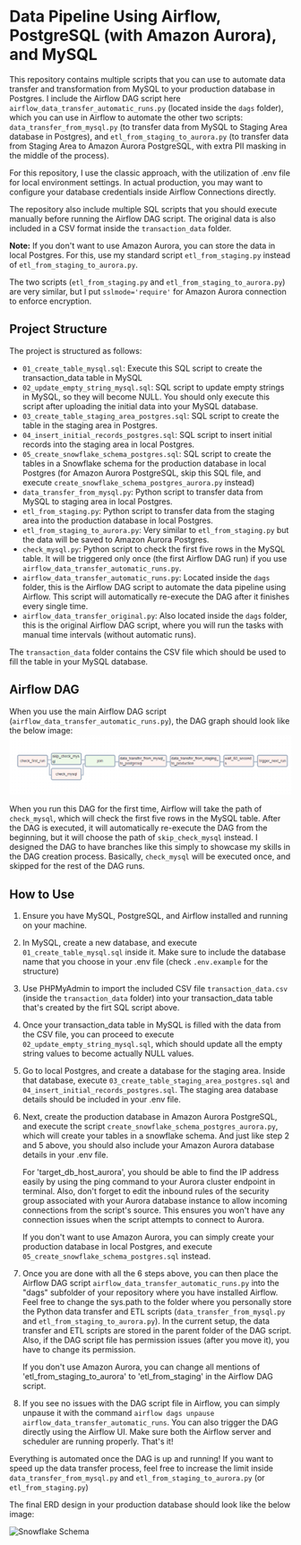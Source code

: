 # Data Pipeline Using Airflow, PostgreSQL (with Amazon Aurora), and MySQL

This repository contains multiple scripts that you can use to automate data transfer and transformation from MySQL to your production database in Postgres. I include the Airflow DAG script here `airflow_data_transfer_automatic_runs.py` (located inside the `dags` folder), which you can use in Airflow to automate the other two scripts: `data_transfer_from_mysql.py` (to transfer data from MySQL to Staging Area database in Postgres), and `etl_from_staging_to_aurora.py` (to transfer data from Staging Area to Amazon Aurora PostgreSQL, with extra PII masking in the middle of the process).

For this repository, I use the classic approach, with the utilization of .env file for local environment settings. In actual production, you may want to configure your database credentials inside Airflow Connections directly.

The repository also include multiple SQL scripts that you should execute manually before running the Airflow DAG script. The original data is also included in a CSV format inside the `transaction_data` folder.

**Note:** If you don't want to use Amazon Aurora, you can store the data in local Postgres. For this, use my standard script `etl_from_staging.py` instead of `etl_from_staging_to_aurora.py`.

The two scripts (`etl_from_staging.py` and `etl_from_staging_to_aurora.py`) are very similar, but I put `sslmode='require'` for Amazon Aurora connection to enforce encryption.

## Project Structure

The project is structured as follows:

- `01_create_table_mysql.sql`: Execute this SQL script to create the transaction_data table in MySQL
- `02_update_empty_string_mysql.sql`: SQL script to update empty strings in MySQL, so they will become NULL. You should only execute this script after uploading the initial data into your MySQL database.
- `03_create_table_staging_area_postgres.sql`: SQL script to create the table in the staging area in Postgres.
- `04_insert_initial_records_postgres.sql`: SQL script to insert initial records into the staging area in local Postgres.
- `05_create_snowflake_schema_postgres.sql`: SQL script to create the tables in a Snowflake schema for the production database in local Postgres (for Amazon Aurora PostgreSQL, skip this SQL file, and execute `create_snowflake_schema_postgres_aurora.py` instead)
- `data_transfer_from_mysql.py`: Python script to transfer data from MySQL to staging area in local Postgres.
- `etl_from_staging.py`: Python script to transfer data from the staging area into the production database in local Postgres.
- `etl_from_staging_to_aurora.py`: Very similar to `etl_from_staging.py` but the data will be saved to Amazon Aurora Postgres.
- `check_mysql.py`: Python script to check the first five rows in the MySQL table. It will be triggered only once (the first Airflow DAG run) if you use `airflow_data_transfer_automatic_runs.py`.
- `airflow_data_transfer_automatic_runs.py`: Located inside the `dags` folder, this is the Airflow DAG script to automate the data pipeline using Airflow. This script will automatically re-execute the DAG after it finishes every single time.
- `airflow_data_transfer_original.py`: Also located inside the `dags` folder, this is the original Airflow DAG script, where you will run the tasks with manual time intervals (without automatic runs).

The `transaction_data` folder contains the CSV file which should be used to fill the table in your MySQL database.

## Airflow DAG

When you use the main Airflow DAG script (`airflow_data_transfer_automatic_runs.py`), the DAG graph should look like the below image:
![Airflow DAG graph](airflow_dag_graph.png)

When you run this DAG for the first time, Airflow will take the path of `check_mysql`, which will check the first five rows in the MySQL table. After the DAG is executed, it will automatically re-execute the DAG from the beginning, but it will choose the path of `skip_check_mysql` instead. I designed the DAG to have branches like this simply to showcase my skills in the DAG creation process. Basically, `check_mysql` will be executed once, and skipped for the rest of the DAG runs.

## How to Use

1. Ensure you have MySQL, PostgreSQL, and Airflow installed and running on your machine.

2. In MySQL, create a new database, and execute `01_create_table_mysql.sql` inside it. Make sure to include the database name that you choose in your .env file (check `.env.example` for the structure)

3. Use PHPMyAdmin to import the included CSV file `transaction_data.csv` (inside the `transaction_data` folder) into your transaction_data table that's created by the firt SQL script above.

4. Once your transaction_data table in MySQL is filled with the data from the CSV file, you can proceed to execute `02_update_empty_string_mysql.sql`, which should update all the empty string values to become actually NULL values.

5. Go to local Postgres, and create a database for the staging area. Inside that database, execute `03_create_table_staging_area_postgres.sql` and `04_insert_initial_records_postgres.sql`. The staging area database details should be included in your .env file.

6. Next, create the production database in Amazon Aurora PostgreSQL, and execute the script `create_snowflake_schema_postgres_aurora.py`, which will create your tables in a snowflake schema. And just like step 2 and 5 above, you should also include your Amazon Aurora database details in your .env file.

    For 'target_db_host_aurora', you should be able to find the IP address easily by using the ping command to your Aurora cluster endpoint in terminal. Also, don't forget to edit the inbound rules of the security group associated with your Aurora database instance to allow incoming connections from the script's source. This ensures you won't have any connection issues when the script attempts to connect to Aurora.

    If you don't want to use Amazon Aurora, you can simply create your production database in local Postgres, and execute `05_create_snowflake_schema_postgres.sql` instead.

7. Once you are done with all the 6 steps above, you can then place the Airflow DAG script `airflow_data_transfer_automatic_runs.py` into the "dags" subfolder of your repository where you have installed Airflow. Feel free to change the sys.path to the folder where you personally store the Python data transfer and ETL scripts (`data_transfer_from_mysql.py` and `etl_from_staging_to_aurora.py`). In the current setup, the data transfer and ETL scripts are stored in the parent folder of the DAG script. Also, if the DAG script file has permission issues (after you move it), you have to change its permission.

    If you don't use Amazon Aurora, you can change all mentions of 'etl_from_staging_to_aurora' to 'etl_from_staging' in the Airflow DAG script.

8. If you see no issues with the DAG script file in Airflow, you can simply unpause it with the command `airflow dags unpause airflow_data_transfer_automatic_runs`. You can also trigger the DAG directly using the Airflow UI. Make sure both the Airflow server and scheduler are running properly. That's it! 

Everything is automated once the DAG is up and running! If you want to speed up the data transfer process, feel free to increase the limit inside `data_transfer_from_mysql.py` and `etl_from_staging_to_aurora.py` (or `etl_from_staging.py`)

The final ERD design in your production database should look like the below image:

![Snowflake Schema](snowflake_schema_erd.png)
